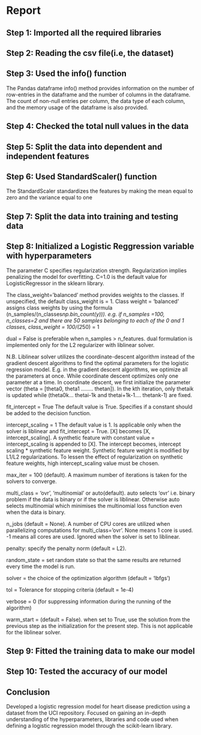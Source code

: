 # Report
## Step 1: Imported all the required libraries

## Step 2: Reading the csv file(i.e, the dataset)

## Step 3: Used the info() function 

The Pandas dataframe info() method provides information on the number of row-entries in the dataframe and the number of columns in the dataframe. The count of non-null entries per column, the data type of each column, and the memory usage of the dataframe is also provided.

## Step 4: Checked the total null values in the data

## Step 5: Split the data into dependent and independent features

## Step 6: Used StandardScaler() function 

The StandardScaler standardizes the features by making the mean equal to zero and the variance equal to one
## Step 7: Split the data into training and testing data
## Step 8: Initialized a Logistic Reggression variable with hyperparameters

The parameter C specifies regularization strength. Regularization implies penalizing the model for overfitting. C=1.0 is the default value for LogisticRegressor in the sklearn library.

The class_weight=’balanced’ method provides weights to the classes. If unspecified, the default class_weight is = 1. Class weight = ‘balanced’ assigns class weights by using the formula (n_samples/(n_classes*np.bin_count(y))). e.g. if n_samples =100, n_classes=2 and there are 50 samples belonging to each of the 0 and 1 classes, class_weight = 100/(2*50) = 1

dual = False is preferable when n_samples > n_features. dual formulation is implemented only for the L2 regularizer with liblinear solver.

N.B. Liblinear solver utilizes the coordinate-descent algorithm instead of the gradient descent algorithms to find the optimal parameters for the logistic regression model. E.g. in the gradient descent algorithms, we optimize all the parameters at once. While coordinate descent optimizes only one parameter at a time. In coordinate descent, we first initialize the parameter vector (theta = [theta0, theta1 …….. thetan]). In the kth iteration, only thetaik is updated while (theta0k… thetai-1k and thetai+1k-1…. thetank-1) are fixed.

fit_intercept = True The default value is True. Specifies if a constant should be added to the decision function.

intercept_scaling = 1 The default value is 1. Is applicable only when the solver is liblinear and fit_intercept = True. [X] becomes [X, intercept_scaling]. A synthetic feature with constant value = intercept_scaling is appended to [X]. The intercept becomes, intercept scaling * synthetic feature weight. Synthetic feature weight is modified by L1/L2 regularizations. To lessen the effect of regularization on synthetic feature weights, high intercept_scaling value must be chosen.

max_iter = 100 (default). A maximum number of iterations is taken for the solvers to converge.

multi_class = ‘ovr’, ‘multinomial’ or auto(default). auto selects ‘ovr’ i.e. binary problem if the data is binary or if the solver is liblinear. Otherwise auto selects multinomial which minimises the multinomial loss function even when the data is binary.

n_jobs (default = None). A number of CPU cores are utilized when parallelizing computations for multi_class=’ovr’. None means 1 core is used. -1 means all cores are used. Ignored when the solver is set to liblinear.

penalty: specify the penalty norm (default = L2).

random_state = set random state so that the same results are returned every time the model is run.

solver = the choice of the optimization algorithm (default = ‘lbfgs’)

tol = Tolerance for stopping criteria (default = 1e-4)

verbose = 0 (for suppressing information during the running of the algorithm)

warm_start = (default = False). when set to True, use the solution from the previous step as the initialization for the present step. This is not applicable for the liblinear solver.

## Step 9: Fitted the training data to make our model

## Step 10: Tested the accuracy of our model

## Conclusion

Developed a logistic regression model for heart disease prediction using a dataset from the UCI repository. Focused on gaining an in-depth understanding of the hyperparameters, libraries and code used when defining a logistic regression model through the scikit-learn library.
